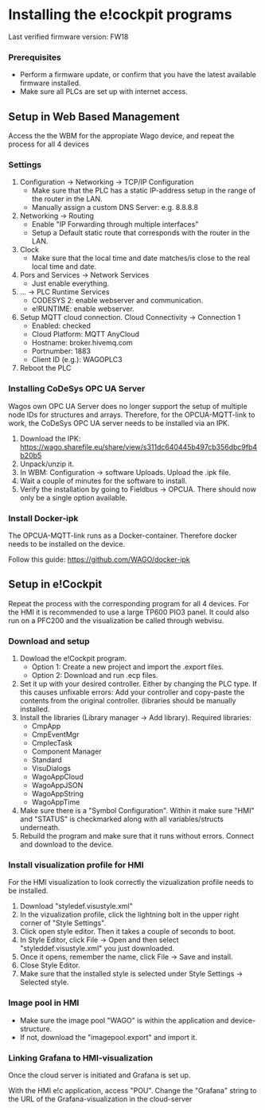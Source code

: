 # Installing the e!cockpit programs

Last verified firmware version: FW18

### Prerequisites
- Perform a firmware update, or confirm that you have the latest available firmware installed.
- Make sure all PLCs are set up with internet access.  

## Setup in Web Based Management
Access the the WBM for the appropiate Wago device, and repeat the process for all 4 devices

### Settings
 1. Configuration -> Networking -> TCP/IP Configuration
    - Make sure that the PLC has a static IP-address setup in the range of the router in the LAN. 
    - Manually assign a custom DNS Server: e.g. 8.8.8.8
 2. Networking -> Routing 
    - Enable "IP Forwarding through multiple interfaces"
    - Setup a Default static route that corresponds with the router in the LAN. 
 3. Clock
    - Make sure that the local time and date matches/is close to the real local time and date. 
 4. Pors and Services -> Network Services
    - Just enable everything. 
 5. ... -> PLC Runtime Services
    - CODESYS 2: enable webserver and communication. 
    - e!RUNTIME: enable webserver. 
 6. Setup MQTT cloud connection. Cloud Connectivity -> Connection 1
    - Enabled: checked
    - Cloud Platform: MQTT AnyCloud
    - Hostname: broker.hivemq.com
    - Portnumber: 1883
    - Client ID (e.g.): WAGOPLC3
 7. Reboot the PLC

### Installing CoDeSys OPC UA Server
Wagos own OPC UA Server does no longer support the setup of multiple node IDs for structures and arrays. Therefore, for the OPCUA-MQTT-link to work, the CoDeSys OPC UA server needs to be installed via an IPK. 

1. Download the IPK: https://wago.sharefile.eu/share/view/s311dc640445b497cb356dbc9fb4b20b5
2. Unpack/unzip it.
3. In WBM: Configuration -> software Uploads. Upload the .ipk file. 
4. Wait a couple of minutes for the software to install. 
5. Verify the installation by going to Fieldbus -> OPCUA. There should now only be a single option available. 

### Install Docker-ipk
The OPCUA-MQTT-link runs as a Docker-container. Therefore docker needs to be installed on the device.

Follow this guide: https://github.com/WAGO/docker-ipk


## Setup in e!Cockpit
Repeat the process with the corresponding program for all 4 devices. 
For the HMI it is recommended to use a large TP600 PIO3 panel. It could also run on a PFC200 and the visualization be called through webvisu. 

### Download and setup
1. Dowload the e!Cockpit program. 
   - Option 1: Create a new project and import the .export files. 
   - Option 2: Download and run .ecp files. 
2. Set it up with your desired controller. Either by changing the PLC type. If this causes unfixable errors: Add your controller and copy-paste the contents from the original controller. (libraries should be manually installed.
3. Install the libraries (Library manager -> Add library).
   Required libraries:
   - CmpApp
   - CmpEventMgr
   - CmpIecTask
   - Component Manager
   - Standard
   - VisuDialogs
   - WagoAppCloud
   - WagoAppJSON
   - WagoAppString
   - WagoAppTime
 5. Make sure there is a "Symbol Configuration". Within it make sure "HMI" and "STATUS" is checkmarked along with all variables/structs underneath. 
 6. Rebuild the program and make sure that it runs without errors. Connect and download to the device. 

### Install visualization profile for HMI
For the HMI visualization to look correctly the vizualization profile needs to be installed.
1. Download "styledef.visustyle.xml"
2. In the vizualization profile, click the lightning bolt in the upper right corner of "Style Settings". 
3. Click open style editor. Then it takes a couple of seconds to boot. 
4. In Style Editor, click File -> Open and then select "styleddef.visustyle.xml" you just downloaded. 
5. Once it opens, remember the name, click File -> Save and install. 
6. Close Style Editor. 
7. Make sure that the installed style is selected under Style Settings -> Selected style. 


### Image pool in HMI
- Make sure the image pool "WAGO" is within the application and device-structure. 
- If not, download the "imagepool.export" and import it. 

### Linking Grafana to HMI-visualization

Once the cloud server is initiated and Grafana is set up. 

With the HMI e!c application, access "POU". Change the "Grafana" string to the URL of the Grafana-visualization in the cloud-server
